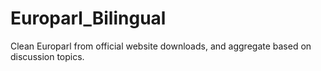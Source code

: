 # Europarl_Bilingual
 Clean Europarl from official website downloads, and aggregate based on discussion topics.
